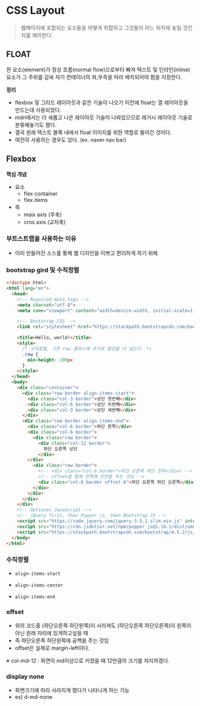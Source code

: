 # CSS Layout

> 웹페이지에 포함되는 요소들을 어떻게 취합하고 그것들이 어느 위치에 놓일 것인지를 제어한다.



## FLOAT

한 요소(element)가 정상 흐름(normal flow)으로부터 빠져 텍스트 및 인라인(inline) 요소가 그 주위를 감싸 자기 컨테이너의 좌,우측을 따라 배치되어야 함을 지정한다.





**정리**

- flexbox 및 그리드 레이아웃과 같은 기술이 나오기 이전에 float는 열 레이아웃을 만드는데 사용되었다.
- mdn에서는 더 새롭고 나은 레이아웃 기술이 나와있으므로 레거시 레이아웃 기술로 분류해놓기도 했다.
- 결국 원래 텍스트 블록 내에서 float 이미지를 위한 역할로 돌아간 것이다.
- 여전히 사용하는 경우도 있다. (ex. naver nav bar)



## Flexbox

**핵심 개념**

- 요소
  - flex container
  - flex items
- 축
  - maix axis (주축)
  - cros axis (교차축)





### 부트스트랩을 사용하는 이유

- 이미 만들어진 소스를 통해 웹 디자인을 이쁘고 편리하게 하기 위해



### bootstrap gird 및 수직정렬

```html
<!doctype html>
<html lang="en">
  <head>
    <!-- Required meta tags -->
    <meta charset="utf-8">
    <meta name="viewport" content="width=device-width, initial-scale=1, shrink-to-fit=no">

    <!-- Bootstrap CSS -->
    <link rel="stylesheet" href="https://stackpath.bootstrapcdn.com/bootstrap/4.5.2/css/bootstrap.min.css" integrity="sha384-JcKb8q3iqJ61gNV9KGb8thSsNjpSL0n8PARn9HuZOnIxN0hoP+VmmDGMN5t9UJ0Z" crossorigin="anonymous">

    <title>Hello, world!</title>
    <style>
      /* 수직정렬, 기존 row 클래스에 추가로 옵션을 더 넣는다. */
      .row {
        min-height: 200px
      }
    </style>
  </head>
  <body>
    <div class="container">
      <div class="row border align-items-start">
        <div class="col-3 border">상단 첫번째</div>
        <div class="col-6 border">상단 두번째</div>
        <div class="col-3 border">상단 세번째</div>
      </div>
      <div class="row border align-items-end">
        <div class="col-6 border">하단 왼쪽</div>
        <div class="col-6 border">
          <div class="row border">
            <div class="col-12 border">
              하단 오른쪽 상단
            </div>
        </div>
          <div class="row border">
            <!-- <div class="col-6 border">하단 오른쪽 하단 왼쪽</div> -->
            <!-- offset을 통해 왼쪽에 빈칸을 주는 것임 -->
            <div class="col-6 border offset-6">하단 오른쪽 하단 오른쪽</div>
          </div>
        </div>
      </div>
    </div>
    <!-- Optional JavaScript -->
    <!-- jQuery first, then Popper.js, then Bootstrap JS -->
    <script src="https://code.jquery.com/jquery-3.5.1.slim.min.js" integrity="sha384-DfXdz2htPH0lsSSs5nCTpuj/zy4C+OGpamoFVy38MVBnE+IbbVYUew+OrCXaRkfj" crossorigin="anonymous"></script>
    <script src="https://cdn.jsdelivr.net/npm/popper.js@1.16.1/dist/umd/popper.min.js" integrity="sha384-9/reFTGAW83EW2RDu2S0VKaIzap3H66lZH81PoYlFhbGU+6BZp6G7niu735Sk7lN" crossorigin="anonymous"></script>
    <script src="https://stackpath.bootstrapcdn.com/bootstrap/4.5.2/js/bootstrap.min.js" integrity="sha384-B4gt1jrGC7Jh4AgTPSdUtOBvfO8shuf57BaghqFfPlYxofvL8/KUEfYiJOMMV+rV" crossorigin="anonymous"></script>
  </body>
</html>
```



### 수직정렬

- `align-items-start`

- `align-items-center`

- `align-items-end`



### offset

- 위의 코드중 (하단오른쪽 하단왼쪽)이 사라져도 (하단오른쪽 하단오른쪽)이 왼쪽이아닌 원래 자리에 있게하고싶을 때
- 즉 하단오른쪽 하단왼쪽에 공백을 주는 것임
- offset은 실제로 margin-left이다.



※ col-md-12 :  화면이 md이상으로 커졌을 때 12만큼의 크기를 차지하겠다.



### display none

- 화면크기에 따라 사라지게 했다가 나타나게 하는 기능
- ex) d-md-none



